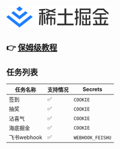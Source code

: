 # ![img.png](assets/logo.svg)
## 👉 [保姆级教程](https://github.com/hudiemon/course/blob/main/README.md)
## 任务列表
| 任务名称      | 支持情况 | Secrets          |
|-----------|------|------------------|
| 签到        | ✅    | `COOKIE`         |
| 抽奖        | ✅    | `COOKIE`         |
| 沾喜气       | ✅    | `COOKIE`         |
| 海底掘金      | ✅    | `COOKIE`         |
| 飞书webhook | ✅    | `WEBHOOK_FEISHU` |
